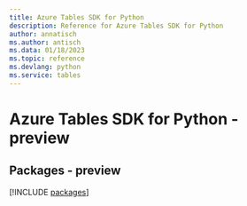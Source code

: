 ```yaml
---
title: Azure Tables SDK for Python
description: Reference for Azure Tables SDK for Python
author: annatisch
ms.author: antisch
ms.data: 01/18/2023
ms.topic: reference
ms.devlang: python
ms.service: tables
---
```

# Azure Tables SDK for Python - preview
## Packages - preview
[!INCLUDE [packages](tables-index.md)]
